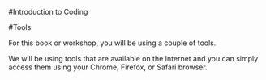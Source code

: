 #Introduction to Coding 



#Tools

For this book or workshop, you will be using a couple of tools. 

We will be using tools that are available on the Internet and you can simply access them using your Chrome, Firefox, or Safari browser.

